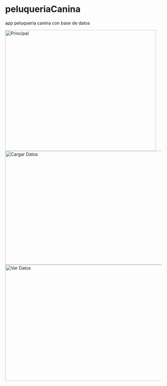 # peluqueriaCanina
app peluqueria canina con base de datos


<img width="485" height="388" alt="Principal" src="https://github.com/user-attachments/assets/03a97f1d-20e7-4dd5-8965-6acb992c09e0" />


<img width="539" height="365" alt="Cargar Datos" src="https://github.com/user-attachments/assets/66343bc4-a838-4b53-9a38-83bb1c7d4db8" />


<img width="517" height="373" alt="Ver Datos" src="https://github.com/user-attachments/assets/6f521dbb-398b-45d8-aeb8-a30e62380e9d" />
